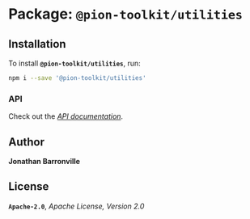 # Package: `@pion-toolkit/utilities`

## Installation

To install __`@pion-toolkit/utilities`__, run:

```sh
npm i --save '@pion-toolkit/utilities'
```

### API

Check out the [*API documentation*](docs/README.md).

## Author

__Jonathan Barronville__

## License

__`Apache-2.0`__, *Apache License, Version 2.0*
